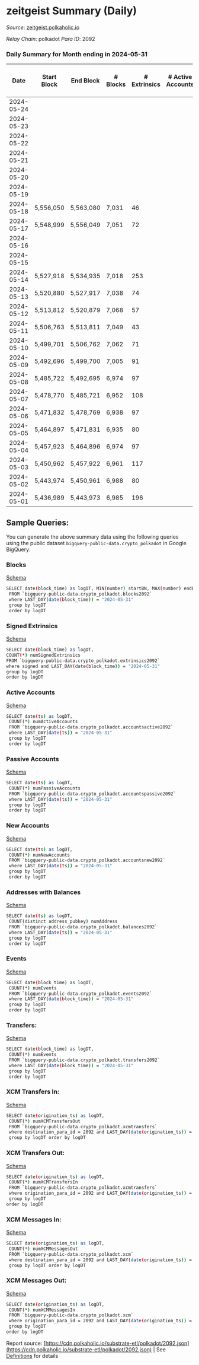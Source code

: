 # zeitgeist Summary (Daily)

_Source_: [zeitgeist.polkaholic.io](https://zeitgeist.polkaholic.io)

*Relay Chain*: polkadot
*Para ID*: 2092



### Daily Summary for Month ending in 2024-05-31


| Date    | Start Block | End Block | # Blocks | # Extrinsics | # Active Accounts | # Passive Accounts | # New Accounts | # Addresses | # Events  | # Transfers ($USD) | # XCM Transfers In ($USD) | # XCM Transfers Out ($USD) | # XCM In | # XCM Out | Issues |
|---------|-------------|-----------|----------|--------------|-------------------|--------------------|----------------|-------------|-----------|--------------------|---------------------------|----------------------------|----------|-----------|--------|
| 2024-05-24 |  |  |  |  |  |  |  |  |  |   |   |   |  |  |  |
| 2024-05-23 |  |  |  |  |  |  |  |  |  |   |   |   |  |  |  |
| 2024-05-22 |  |  |  |  |  |  |  |  |  |   |   |   |  |  |  |
| 2024-05-21 |  |  |  |  |  |  |  |  |  |   |   |   |  |  |  |
| 2024-05-20 |  |  |  |  |  |  |  |  |  |   |   |   |  |  |  |
| 2024-05-19 |  |  |  |  |  |  |  |  |  |   |   |   |  |  |  |
| 2024-05-18 | 5,556,050 | 5,563,080 | 7,031 | 46 |  |  |  | 17,507 | 52,631 | 65  |   |   |  |  |  |
| 2024-05-17 | 5,548,999 | 5,556,049 | 7,051 | 72 |  |  |  | 17,507 | 55,830 | 99  |   |   |  |  |  |
| 2024-05-16 |  |  |  |  |  |  |  | 17,515 |  |   |   |   |  |  |  |
| 2024-05-15 |  |  |  |  |  |  |  | 17,509 |  |   |   |   |  |  |  |
| 2024-05-14 | 5,527,918 | 5,534,935 | 7,018 | 253 |  |  |  | 17,506 | 55,632 | 458  |   |   |  |  |  |
| 2024-05-13 | 5,520,880 | 5,527,917 | 7,038 | 74 |  |  |  | 17,505 | 55,665 | 73  |   |   |  |  |  |
| 2024-05-12 | 5,513,812 | 5,520,879 | 7,068 | 57 |  |  |  | 17,504 | 55,592 | 39  |   |   |  |  |  |
| 2024-05-11 | 5,506,763 | 5,513,811 | 7,049 | 43 |  |  |  | 17,493 | 55,244 | 31  |   |   |  |  |  |
| 2024-05-10 | 5,499,701 | 5,506,762 | 7,062 | 71 |  |  |  | 17,493 | 52,733 | 58  |   |   |  |  |  |
| 2024-05-09 | 5,492,696 | 5,499,700 | 7,005 | 91 |  |  |  | 17,489 | 55,360 | 49  |   |   |  |  |  |
| 2024-05-08 | 5,485,722 | 5,492,695 | 6,974 | 97 |  |  |  | 17,487 | 55,399 | 135  |   |   |  |  |  |
| 2024-05-07 | 5,478,770 | 5,485,721 | 6,952 | 108 |  |  |  | 17,499 | 52,538 | 135  |   |   |  |  |  |
| 2024-05-06 | 5,471,832 | 5,478,769 | 6,938 | 97 |  |  |  | 17,493 | 54,971 | 76  |   |   |  |  |  |
| 2024-05-05 | 5,464,897 | 5,471,831 | 6,935 | 80 |  |  |  | 17,489 | 52,083 | 102  |   |   |  |  |  |
| 2024-05-04 | 5,457,923 | 5,464,896 | 6,974 | 97 |  |  |  | 17,484 | 55,207 | 144  |   |   |  |  |  |
| 2024-05-03 | 5,450,962 | 5,457,922 | 6,961 | 117 |  |  |  | 17,461 | 55,637 | 175  |   |   |  |  |  |
| 2024-05-02 | 5,443,974 | 5,450,961 | 6,988 | 80 |  |  |  | 17,458 | 52,041 | 61  |   |   |  |  |  |
| 2024-05-01 | 5,436,989 | 5,443,973 | 6,985 | 196 |  |  |  | 17,458 | 55,738 | 167  |   |   |  |  |  |

## Sample Queries:
You can generate the above summary data using the following queries using the public dataset `bigquery-public-data.crypto_polkadot` in Google BigQuery:


### Blocks 

[Schema](https://github.com/colorfulnotion/substrate-etl/blob/main/schema/blocks.json)

```bash
SELECT date(block_time) as logDT, MIN(number) startBN, MAX(number) endBN, COUNT(*) numBlocks 
 FROM `bigquery-public-data.crypto_polkadot.blocks2092`  
 where LAST_DAY(date(block_time)) = "2024-05-31" 
 group by logDT 
 order by logDT
```

### Signed Extrinsics 

[Schema](https://github.com/colorfulnotion/substrate-etl/blob/main/schema/extrinsics.json)

```bash
SELECT date(block_time) as logDT, 
COUNT(*) numSignedExtrinsics 
FROM `bigquery-public-data.crypto_polkadot.extrinsics2092`  
where signed and LAST_DAY(date(block_time)) = "2024-05-31" 
group by logDT 
order by logDT
```

### Active Accounts 

[Schema](https://github.com/colorfulnotion/substrate-etl/blob/main/schema/accountsactive.json)

```bash
SELECT date(ts) as logDT, 
 COUNT(*) numActiveAccounts 
 FROM `bigquery-public-data.crypto_polkadot.accountsactive2092` 
 where LAST_DAY(date(ts)) = "2024-05-31" 
 group by logDT 
 order by logDT
```

### Passive Accounts 

[Schema](https://github.com/colorfulnotion/substrate-etl/blob/main/schema/accountspassive.json)

```bash
SELECT date(ts) as logDT, 
 COUNT(*) numPassiveAccounts 
 FROM `bigquery-public-data.crypto_polkadot.accountspassive2092` 
 where LAST_DAY(date(ts)) = "2024-05-31" 
 group by logDT 
 order by logDT
```

### New Accounts 

[Schema](https://github.com/colorfulnotion/substrate-etl/blob/main/schema/accountsnew.json)

```bash
SELECT date(ts) as logDT, 
 COUNT(*) numNewAccounts 
 FROM `bigquery-public-data.crypto_polkadot.accountsnew2092` 
 where LAST_DAY(date(ts)) = "2024-05-31" 
 group by logDT
 order by logDT
```

### Addresses with Balances 

[Schema](https://github.com/colorfulnotion/substrate-etl/blob/main/schema/balances.json)

```bash
SELECT date(ts) as logDT,
 COUNT(distinct address_pubkey) numAddress 
 FROM `bigquery-public-data.crypto_polkadot.balances2092` 
 where LAST_DAY(date(ts)) = "2024-05-31" 
 group by logDT 
 order by logDT
```

### Events 

[Schema](https://github.com/colorfulnotion/substrate-etl/blob/main/schema/events.json)

```bash
SELECT date(block_time) as logDT, 
 COUNT(*) numEvents 
 FROM `bigquery-public-data.crypto_polkadot.events2092` 
 where LAST_DAY(date(block_time)) = "2024-05-31" 
 group by logDT 
 order by logDT
```

### Transfers:

[Schema](https://github.com/colorfulnotion/substrate-etl/blob/main/schema/transfers.json)

```bash
SELECT date(block_time) as logDT, 
 COUNT(*) numEvents 
 FROM `bigquery-public-data.crypto_polkadot.transfers2092` 
 where LAST_DAY(date(block_time)) = "2024-05-31" 
 group by logDT 
 order by logDT
```

### XCM Transfers In: 

[Schema](https://github.com/colorfulnotion/substrate-etl/blob/main/schema/xcmtransfers.json)

```bash
SELECT date(origination_ts) as logDT, 
 COUNT(*) numXCMTransfersOut 
 FROM `bigquery-public-data.crypto_polkadot.xcmtransfers` 
 where destination_para_id = 2092 and LAST_DAY(date(origination_ts)) = "2024-05-31" 
 group by logDT order by logDT
```

### XCM Transfers Out: 

[Schema](https://github.com/colorfulnotion/substrate-etl/blob/main/schema/xcmtransfers.json)

```bash
SELECT date(origination_ts) as logDT, 
 COUNT(*) numXCMTransfersIn 
 FROM `bigquery-public-data.crypto_polkadot.xcmtransfers` 
 where origination_para_id = 2092 and LAST_DAY(date(origination_ts)) = "2024-05-31" 
 group by logDT 
order by logDT
```

### XCM Messages In: 

[Schema](https://github.com/colorfulnotion/substrate-etl/blob/main/schema/xcm.json)

```bash
SELECT date(origination_ts) as logDT, 
 COUNT(*) numXCMMessagesOut 
 FROM `bigquery-public-data.crypto_polkadot.xcm` 
 where destination_para_id = 2092 and LAST_DAY(date(origination_ts)) = "2024-05-31" 
 group by logDT order by logDT
```

### XCM Messages Out: 

[Schema](https://github.com/colorfulnotion/substrate-etl/blob/main/schema/xcm.json)

```bash
SELECT date(origination_ts) as logDT, 
 COUNT(*) numXCMMessagesIn 
 FROM `bigquery-public-data.crypto_polkadot.xcm` 
 where origination_para_id = 2092 and LAST_DAY(date(origination_ts)) = "2024-05-31" 
 group by logDT 
order by logDT
```


Report source: [https://cdn.polkaholic.io/substrate-etl/polkadot/2092.json](https://cdn.polkaholic.io/substrate-etl/polkadot/2092.json) | See [Definitions](/DEFINITIONS.md) for details

